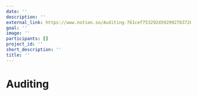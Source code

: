 ```yaml
---
date: ''
description: ''
external_link: https://www.notion.so/Auditing-761cef75329245929927837207426dc7
goal: ''
image: ''
participants: []
project_id: ''
short_description: ''
title: ''
---
```


# Auditing



